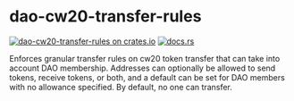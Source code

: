# dao-cw20-transfer-rules

[![dao-cw20-transfer-rules on crates.io](https://img.shields.io/crates/v/dao-cw20-transfer-rules.svg?logo=rust)](https://crates.io/crates/dao-cw20-transfer-rules)
[![docs.rs](https://img.shields.io/docsrs/dao-cw20-transfer-rules?logo=docsdotrs)](https://docs.rs/dao-cw20-transfer-rules/latest/cw_admin_factory/)

Enforces granular transfer rules on cw20 token transfer that can take into
account DAO membership. Addresses can optionally be allowed to send tokens,
receive tokens, or both, and a default can be set for DAO members with no
allowance specified. By default, no one can transfer.
